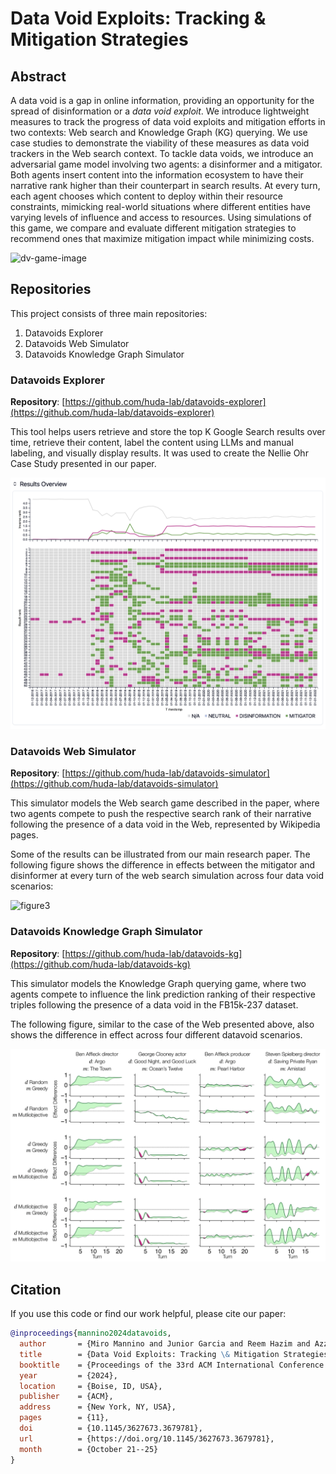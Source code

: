 # Data Void Exploits: Tracking & Mitigation Strategies

## Abstract

A data void is a gap in online information, providing an opportunity for the spread of disinformation or a *data void exploit*. We introduce lightweight measures to track the progress of data void exploits and mitigation efforts in two contexts: Web search and Knowledge Graph (KG) querying. We use case studies to demonstrate the viability of these measures as data void trackers in the Web search context. To tackle data voids, we introduce an adversarial game model involving two agents: a disinformer and a mitigator. Both agents insert content into the information ecosystem to have their narrative rank higher than their counterpart in search results. At every turn, each agent chooses which content to deploy within their resource constraints, mimicking real-world situations where different entities have varying levels of influence and access to resources. Using simulations of this game, we compare and evaluate different mitigation strategies to recommend ones that maximize mitigation impact while minimizing costs.

![dv-game-image](/Resources/dv_game.jpg)

## Repositories

This project consists of three main repositories:

1. Datavoids Explorer
2. Datavoids Web Simulator  
3. Datavoids Knowledge Graph Simulator

### Datavoids Explorer
**Repository**: [https://github.com/huda-lab/datavoids-explorer](https://github.com/huda-lab/datavoids-explorer)

This tool helps users retrieve and store the top K Google Search results over time, retrieve their content, label the content using LLMs and manual labeling, and visually display results. It was used to create the Nellie Ohr Case Study presented in our paper.

![datavoids-explorer-screenshot](/Resources/results-example-nellie.png)

### Datavoids Web Simulator 
**Repository**: [https://github.com/huda-lab/datavoids-simulator](https://github.com/huda-lab/datavoids-simulator)

This simulator models the Web search game described in the paper, where two agents compete to push the respective search rank of their narrative following the presence of a data void in the Web, represented by Wikipedia pages.

Some of the results can be illustrated from our main research paper. The following figure shows the difference in effects between the mitigator and disinformer at every turn of the web search simulation across four data void scenarios:

![figure3](https://github.com/user-attachments/assets/5d2eb25e-3b40-440c-a21e-3c59c6fc017e)


### Datavoids Knowledge Graph Simulator
**Repository**: [https://github.com/huda-lab/datavoids-kg](https://github.com/huda-lab/datavoids-kg)

This simulator models the Knowledge Graph querying game, where two agents compete to influence the link prediction ranking of their respective triples following the presence of a data void in the FB15k-237 dataset.

The following figure, similar to the case of the Web presented above, also shows the difference in effect across four different datavoid scenarios.

![kg-graphs](/Resources/kg.png)

## Citation

If you use this code or find our work helpful, please cite our paper:

```bibtex
@inproceedings{mannino2024datavoids,
  author       = {Miro Mannino and Junior Garcia and Reem Hazim and Azza Abouzied and Paolo Papotti},
  title        = {Data Void Exploits: Tracking \& Mitigation Strategies},
  booktitle    = {Proceedings of the 33rd ACM International Conference on Information and Knowledge Management (CIKM '24)},
  year         = {2024},
  location     = {Boise, ID, USA},
  publisher    = {ACM},
  address      = {New York, NY, USA},
  pages        = {11},
  doi          = {10.1145/3627673.3679781},
  url          = {https://doi.org/10.1145/3627673.3679781},
  month        = {October 21--25}
}
```
